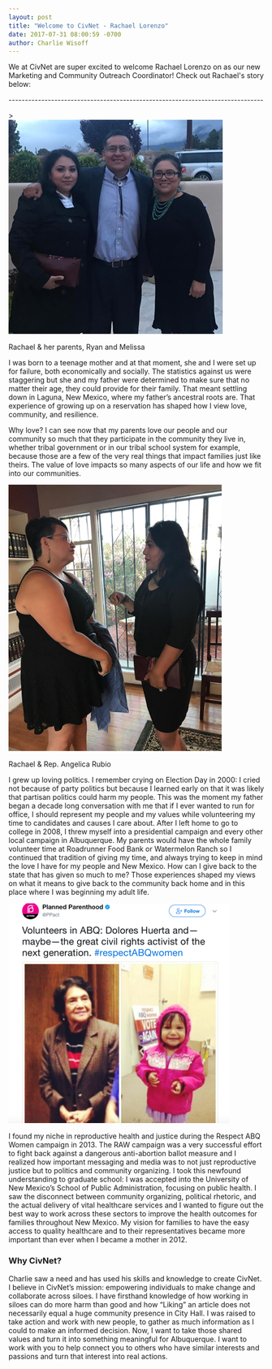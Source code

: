 ```yaml
---
layout: post
title: "Welcome to CivNet - Rachael Lorenzo"
date: 2017-07-31 08:00:59 -0700
author: Charlie Wisoff
---
```

<p>We at CivNet are super excited to welcome Rachael Lorenzo on as our new Marketing and Community Outreach Coordinator! Check out Rachael's story below:</p>

<p class="blog_divider">------------------------------------------------------------------------------</p>>

<div class="blog_image_container_right">
	<img src="/images/Rachael_family.png" class="blog_image">
	<p class="blog_subtitle">Rachael & her parents, Ryan and Melissa</p> 
</div>

<p>I was born to a teenage mother and at that moment, she and I were set up for failure, both economically and socially.  The statistics against us were staggering but she and my father were determined to make sure that no matter their age, they could provide for their family.  That meant settling down in Laguna, New Mexico, where my father’s ancestral roots are.  That experience of growing up on a reservation has shaped how I view love, community, and resilience.<p>


<p>Why love?  I can see now that my parents love our people and our community so much that they participate in the community they live in, whether tribal government or in our tribal school system for example, because those are a few of the very real things that impact families just like theirs.  The value of love impacts so many aspects of our life and how we fit into our communities.<p>  


<div class="blog_image_container_left">
	<img src="/images/Rachael_and_rep.png" class="blog_image">
	<p class="blog_subtitle">Rachael & Rep. Angelica Rubio</p> 
</div>

<p>I grew up loving politics.  I remember crying on Election Day in 2000: I cried not because of party politics but because I learned early on that it was likely that partisan politics could harm my people.  This was the moment my father began a decade long conversation with me that if I ever wanted to run for office, I should represent my people and my values while volunteering my time to candidates and causes I care about. After I left home to go to college in 2008, I threw myself into a presidential campaign and every other local campaign in Albuquerque.  My parents would have the whole family volunteer time at Roadrunner Food Bank or Watermelon Ranch so I continued that tradition of giving my time, and always trying to keep in mind the love I have for my people and New Mexico.  How can I give back to the state that has given so much to me?  Those experiences shaped my views on what it means to give back to the community back home and in this place where I was beginning my adult life.</p>  

<div class="blog_image_container_right">
	<img src="/images/Rachael_twitter.png" class="blog_image">
</div>

<p>I found my niche in reproductive health and justice during the Respect ABQ Women campaign in 2013.  The RAW campaign was a very successful effort to fight back against a dangerous anti-abortion ballot measure and I realized how important messaging and media was to not just reproductive justice but to politics and community organizing.  I took this newfound understanding to graduate school: I was accepted into the University of New Mexico’s School of Public Administration, focusing on public health.  I saw the disconnect between community organizing, political rhetoric, and the actual delivery of vital healthcare services and I wanted to figure out the best way to work across these sectors to improve the health outcomes for families throughout New Mexico.  My vision for families to have the easy access to quality healthcare and to their representatives became more important than ever when I became a mother in 2012.</p>
  
<h3>Why CivNet?</h3> 

<p>Charlie saw a need and has used his skills and knowledge to create CivNet.  I believe in CivNet’s mission: empowering individuals to make change and collaborate across siloes.  I have firsthand knowledge of how working in siloes can do more harm than good and how “Liking” an article does not necessarily equal a huge community presence in City Hall.  I was raised to take action and work with new people, to gather as much information as I could to make an informed decision.  Now, I want to take those shared values and turn it into something meaningful for Albuquerque.  I want to work with you to help connect you to others who have similar interests and passions and turn that interest into real actions.</p>


